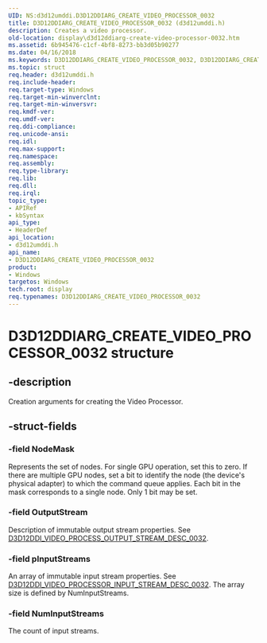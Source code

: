 ```yaml
---
UID: NS:d3d12umddi.D3D12DDIARG_CREATE_VIDEO_PROCESSOR_0032
title: D3D12DDIARG_CREATE_VIDEO_PROCESSOR_0032 (d3d12umddi.h)
description: Creates a video processor.
old-location: display\d3d12ddiarg-create-video-processor-0032.htm
ms.assetid: 6b945476-c1cf-4bf8-8273-bb3d05b90277
ms.date: 04/16/2018
ms.keywords: D3D12DDIARG_CREATE_VIDEO_PROCESSOR_0032, D3D12DDIARG_CREATE_VIDEO_PROCESSOR_0032 structure [Display Devices], d3d12umddi/D3D12DDIARG_CREATE_VIDEO_PROCESSOR_0032, display.d3d12ddiarg-create-video-processor-0032
ms.topic: struct
req.header: d3d12umddi.h
req.include-header:
req.target-type: Windows
req.target-min-winverclnt:
req.target-min-winversvr:
req.kmdf-ver:
req.umdf-ver:
req.ddi-compliance:
req.unicode-ansi:
req.idl:
req.max-support:
req.namespace:
req.assembly:
req.type-library:
req.lib:
req.dll:
req.irql:
topic_type:
- APIRef
- kbSyntax
api_type:
- HeaderDef
api_location:
- d3d12umddi.h
api_name:
- D3D12DDIARG_CREATE_VIDEO_PROCESSOR_0032
product:
- Windows
targetos: Windows
tech.root: display
req.typenames: D3D12DDIARG_CREATE_VIDEO_PROCESSOR_0032
---
```


# D3D12DDIARG_CREATE_VIDEO_PROCESSOR_0032 structure


## -description


Creation arguments for creating the Video Processor.


## -struct-fields




### -field NodeMask

Represents the set of nodes. For single GPU operation, set this to zero. If there are multiple GPU nodes, set a bit to identify the node (the device's physical adapter) to which the command queue applies. Each bit in the mask corresponds to a single node. Only 1 bit may be set.


### -field OutputStream

Description of immutable output stream properties. See [D3D12DDI_VIDEO_PROCESS_OUTPUT_STREAM_DESC_0032](ns-d3d12umddi-d3d12ddi_video_process_output_stream_desc_0032.md).


### -field pInputStreams

An array of immutable input stream properties. See [D3D12DDI_VIDEO_PROCESSOR_INPUT_STREAM_DESC_0032](ns-d3d12umddi-d3d12ddi_video_processor_input_stream_desc_0032.md). The array size is defined by NumInputStreams.


### -field NumInputStreams

The count of input streams.

